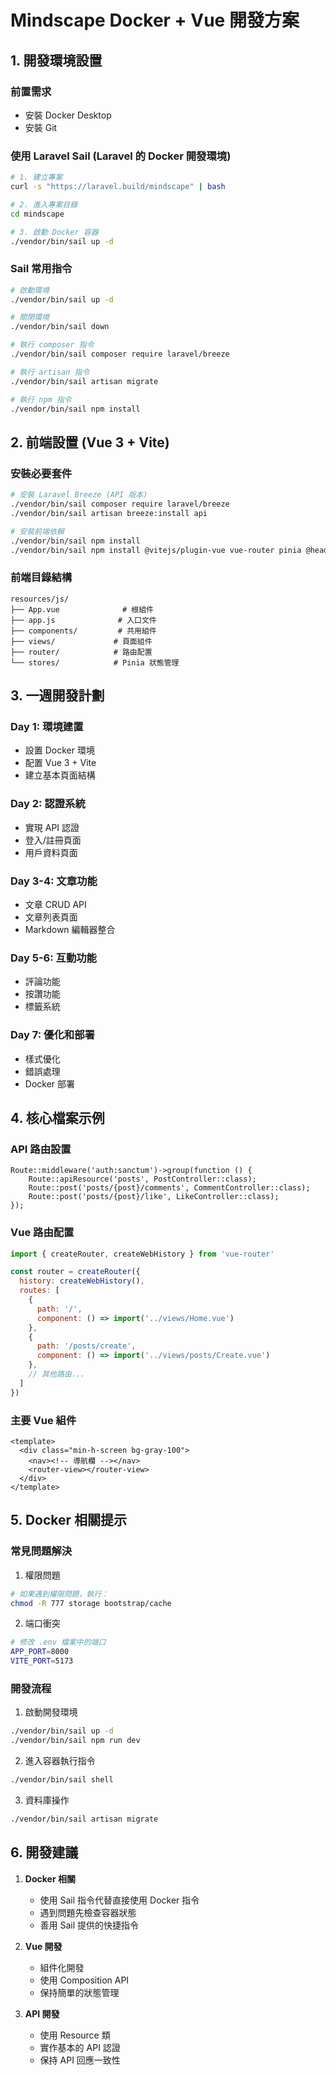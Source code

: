 # Mindscape Docker + Vue 開發方案

## 1. 開發環境設置

### 前置需求
- 安裝 Docker Desktop
- 安裝 Git

### 使用 Laravel Sail (Laravel 的 Docker 開發環境)
```bash
# 1. 建立專案
curl -s "https://laravel.build/mindscape" | bash

# 2. 進入專案目錄
cd mindscape

# 3. 啟動 Docker 容器
./vendor/bin/sail up -d
```

### Sail 常用指令
```bash
# 啟動環境
./vendor/bin/sail up -d

# 關閉環境
./vendor/bin/sail down

# 執行 composer 指令
./vendor/bin/sail composer require laravel/breeze

# 執行 artisan 指令
./vendor/bin/sail artisan migrate

# 執行 npm 指令
./vendor/bin/sail npm install
```

## 2. 前端設置 (Vue 3 + Vite)

### 安裝必要套件
```bash
# 安裝 Laravel Breeze (API 版本)
./vendor/bin/sail composer require laravel/breeze
./vendor/bin/sail artisan breeze:install api

# 安裝前端依賴
./vendor/bin/sail npm install
./vendor/bin/sail npm install @vitejs/plugin-vue vue-router pinia @headlessui/vue @heroicons/vue
```

### 前端目錄結構
```
resources/js/
├── App.vue              # 根組件
├── app.js              # 入口文件
├── components/         # 共用組件
├── views/             # 頁面組件
├── router/            # 路由配置
└── stores/            # Pinia 狀態管理
```

## 3. 一週開發計劃

### Day 1: 環境建置
- 設置 Docker 環境
- 配置 Vue 3 + Vite
- 建立基本頁面結構

### Day 2: 認證系統
- 實現 API 認證
- 登入/註冊頁面
- 用戶資料頁面

### Day 3-4: 文章功能
- 文章 CRUD API
- 文章列表頁面
- Markdown 編輯器整合

### Day 5-6: 互動功能
- 評論功能
- 按讚功能
- 標籤系統

### Day 7: 優化和部署
- 樣式優化
- 錯誤處理
- Docker 部署

## 4. 核心檔案示例

### API 路由設置
```php:routes/api.php
Route::middleware('auth:sanctum')->group(function () {
    Route::apiResource('posts', PostController::class);
    Route::post('posts/{post}/comments', CommentController::class);
    Route::post('posts/{post}/like', LikeController::class);
});
```

### Vue 路由配置
```javascript:resources/js/router/index.js
import { createRouter, createWebHistory } from 'vue-router'

const router = createRouter({
  history: createWebHistory(),
  routes: [
    {
      path: '/',
      component: () => import('../views/Home.vue')
    },
    {
      path: '/posts/create',
      component: () => import('../views/posts/Create.vue')
    },
    // 其他路由...
  ]
})
```

### 主要 Vue 組件
```vue:resources/js/App.vue
<template>
  <div class="min-h-screen bg-gray-100">
    <nav><!-- 導航欄 --></nav>
    <router-view></router-view>
  </div>
</template>
```

## 5. Docker 相關提示

### 常見問題解決
1. 權限問題
```bash
# 如果遇到權限問題，執行：
chmod -R 777 storage bootstrap/cache
```

2. 端口衝突
```bash
# 修改 .env 檔案中的端口
APP_PORT=8000
VITE_PORT=5173
```

### 開發流程
1. 啟動開發環境
```bash
./vendor/bin/sail up -d
./vendor/bin/sail npm run dev
```

2. 進入容器執行指令
```bash
./vendor/bin/sail shell
```

3. 資料庫操作
```bash
./vendor/bin/sail artisan migrate
```

## 6. 開發建議

1. **Docker 相關**
   - 使用 Sail 指令代替直接使用 Docker 指令
   - 遇到問題先檢查容器狀態
   - 善用 Sail 提供的快捷指令

2. **Vue 開發**
   - 組件化開發
   - 使用 Composition API
   - 保持簡單的狀態管理

3. **API 開發**
   - 使用 Resource 類
   - 實作基本的 API 認證
   - 保持 API 回應一致性 